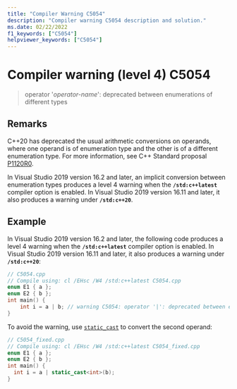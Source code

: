 ```yaml
---
title: "Compiler Warning C5054"
description: "Compiler warning C5054 description and solution."
ms.date: 02/22/2022
f1_keywords: ["C5054"]
helpviewer_keywords: ["C5054"]
---
```

# Compiler warning (level 4) C5054

> operator '*operator-name*': deprecated between enumerations of different types

## Remarks

C++20 has deprecated the usual arithmetic conversions on operands, where one operand is of enumeration type and the other is of a different enumeration type. For more information, see C++ Standard proposal [P1120R0](https://wg21.link/p1120r0).

In Visual Studio 2019 version 16.2 and later, an implicit conversion between enumeration types produces a level 4 warning when the **`/std:c++latest`** compiler option is enabled. In Visual Studio 2019 version 16.11 and later, it also produces a warning under **`/std:c++20`**.

## Example

In Visual Studio 2019 version 16.2 and later, the following code produces a level 4 warning when the **`/std:c++latest`** compiler option is enabled.  In Visual Studio 2019 version 16.11 and later, it also produces a warning under **`/std:c++20`**:

```cpp
// C5054.cpp
// Compile using: cl /EHsc /W4 /std:c++latest C5054.cpp
enum E1 { a };
enum E2 { b };
int main() {
    int i = a | b; // warning C5054: operator '|': deprecated between enumerations of different types
}
```

To avoid the warning, use [`static_cast`](../../cpp/static-cast-operator.md) to convert the second operand:

```cpp
// C5054_fixed.cpp
// Compile using: cl /EHsc /W4 /std:c++latest C5054_fixed.cpp
enum E1 { a };
enum E2 { b };
int main() {
  int i = a | static_cast<int>(b);
}
```

